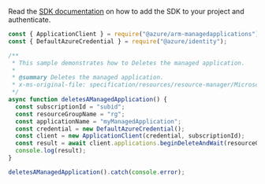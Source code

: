 Read the [SDK documentation](https://github.com/Azure/azure-sdk-for-js/blob/%40azure%2Farm-managedapplications_2.0.1/sdk/managedapplications/arm-managedapplications/README.md) on how to add the SDK to your project and authenticate.

```javascript
const { ApplicationClient } = require("@azure/arm-managedapplications");
const { DefaultAzureCredential } = require("@azure/identity");

/**
 * This sample demonstrates how to Deletes the managed application.
 *
 * @summary Deletes the managed application.
 * x-ms-original-file: specification/resources/resource-manager/Microsoft.Solutions/stable/2018-06-01/examples/deleteApplication.json
 */
async function deletesAManagedApplication() {
  const subscriptionId = "subid";
  const resourceGroupName = "rg";
  const applicationName = "myManagedApplication";
  const credential = new DefaultAzureCredential();
  const client = new ApplicationClient(credential, subscriptionId);
  const result = await client.applications.beginDeleteAndWait(resourceGroupName, applicationName);
  console.log(result);
}

deletesAManagedApplication().catch(console.error);
```
